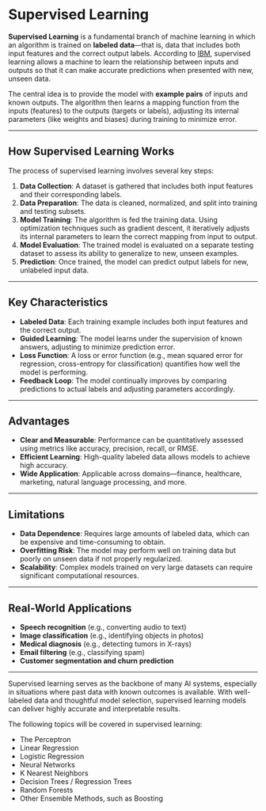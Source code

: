 # Supervised Learning

**Supervised Learning** is a fundamental branch of machine learning in which an algorithm is trained on **labeled data**—that is, data that includes both input features and the correct output labels. According to [IBM](https://www.ibm.com/cloud/learn/supervised-learning), supervised learning allows a machine to learn the relationship between inputs and outputs so that it can make accurate predictions when presented with new, unseen data.

The central idea is to provide the model with **example pairs** of inputs and known outputs. The algorithm then learns a mapping function from the inputs (features) to the outputs (targets or labels), adjusting its internal parameters (like weights and biases) during training to minimize error.

---

## How Supervised Learning Works

The process of supervised learning involves several key steps:

1. **Data Collection**: A dataset is gathered that includes both input features and their corresponding labels.
2. **Data Preparation**: The data is cleaned, normalized, and split into training and testing subsets.
3. **Model Training**: The algorithm is fed the training data. Using optimization techniques such as gradient descent, it iteratively adjusts its internal parameters to learn the correct mapping from input to output.
4. **Model Evaluation**: The trained model is evaluated on a separate testing dataset to assess its ability to generalize to new, unseen examples.
5. **Prediction**: Once trained, the model can predict output labels for new, unlabeled input data.

---

## Key Characteristics

- **Labeled Data**: Each training example includes both input features and the correct output.
- **Guided Learning**: The model learns under the supervision of known answers, adjusting to minimize prediction error.
- **Loss Function**: A loss or error function (e.g., mean squared error for regression, cross-entropy for classification) quantifies how well the model is performing.
- **Feedback Loop**: The model continually improves by comparing predictions to actual labels and adjusting parameters accordingly.

---

## Advantages

- **Clear and Measurable**: Performance can be quantitatively assessed using metrics like accuracy, precision, recall, or RMSE.
- **Efficient Learning**: High-quality labeled data allows models to achieve high accuracy.
- **Wide Application**: Applicable across domains—finance, healthcare, marketing, natural language processing, and more.

---

## Limitations

- **Data Dependence**: Requires large amounts of labeled data, which can be expensive and time-consuming to obtain.
- **Overfitting Risk**: The model may perform well on training data but poorly on unseen data if not properly regularized.
- **Scalability**: Complex models trained on very large datasets can require significant computational resources.

---

## Real-World Applications

- **Speech recognition** (e.g., converting audio to text)
- **Image classification** (e.g., identifying objects in photos)
- **Medical diagnosis** (e.g., detecting tumors in X-rays)
- **Email filtering** (e.g., classifying spam)
- **Customer segmentation and churn prediction**

---

Supervised learning serves as the backbone of many AI systems, especially in situations where past data with known outcomes is available. With well-labeled data and thoughtful model selection, supervised learning models can deliver highly accurate and interpretable results.

The following topics will be covered in supervised learning:
* The Perceptron
* Linear Regression
* Logistic Regression
* Neural Networks
* K Nearest Neighbors
* Decision Trees / Regression Trees
* Random Forests
* Other Ensemble Methods, such as Boosting